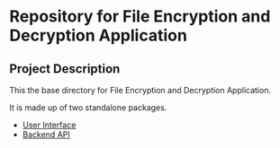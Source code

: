 # Repository for File Encryption and Decryption Application

## Project Description

This the base directory for File Encryption and Decryption Application.

It is made up of two standalone packages.

- [User Interface](https://github.com/eyitayoit-alt/appcrypt_user_interface/tree/9592d72792a754a67212b7b895ee2597e0a20b16)
- [Backend API](https://github.com/eyitayoit-alt/appcrypt_backend/tree/df96685a9c2a13a3b9178e77985e20ab02bff7e1)
